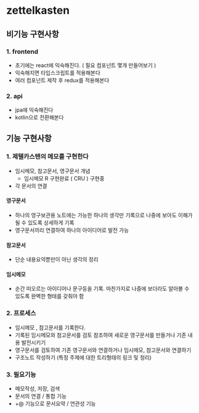 # zettelkasten
## 비기능 구현사항 
### 1. frontend
- 초기에는 react에 익숙해진다. ( 필요 컴포넌트 몇개 만들어보기 )
- 익숙해지면 타입스크립트를 적용해본다
- 여러 컴포넌트 제작 후 redux를 적용해본다
### 2. api
- jpa에 익숙해진다
- kotlin으로 전환해본다

## 기능 구현사항
### 1. 제텔카스텐의 메모를 구현한다
- 임시메모, 참고문서, 영구문서 개념
  - 임시메모 R 구현완료 ( CRU ) 구현중
- 각 문서의 연결 
#### 영구문서
- 하나의 영구보관용 노트에는 가능한 하나의 생각만 기록으로 나중에 보아도 이해가 될 수 있도록 상세하게 기록
- 영구문서끼리 연결하여 하나의 아이디어로 발전 가능
#### 참고문서
- 단순 내용요약뿐만이 아닌 생각의 정리
#### 임시메모
- 순간 떠오르는 아이디어나 문구등을 기록. 마찬가지로 나중에 보더라도 알아볼 수 있도록 완벽한 형태를 갖춰야 함

### 2. 프로세스
- 임시메모 , 참고문서를 기록한다.
- 기록된 임시메모와 참고문서를 검토 참조하여 새로운 영구문서를 만들거나 기존 내용 발전시키기
- 영구문서를 검토하여 기존 영구문서와 연결하거나 임시메모, 참고문서와 연결하기
- 구조노트 작성하기 (특정 주제에 대한 트리형태의 링크 및 정리)

### 3. 필요기능
- 메모작성, 저장, 검색
- 문서의 연결 / 통합 기능
- +@ 기능으로 문서요약 / 연관성 기능